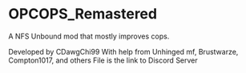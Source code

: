 # OPCOPS_Remastered
A NFS Unbound mod that mostly improves cops.

Developed by CDawgChi99
With help from Unhinged mf, Brustwarze, Compton1017, and others
File is the link to Discord Server
